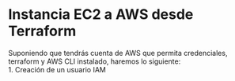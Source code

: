 <h1>Instancia EC2 a AWS desde Terraform</h1>
Suponiendo que tendrás cuenta de AWS que permita credenciales, terraform y AWS CLI instalado, haremos lo siguiente:
<br/>
1. Creación de un usuario IAM

